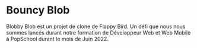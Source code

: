 # Bouncy Blob

Blobby Blob est un projet de clone de Flappy Bird. Un défi que nous nous sommes lancés durant notre formation de Développeur Web et Web Mobile à PopSchool durant le mois de Juin 2022.